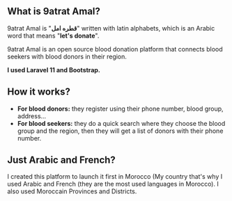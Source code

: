 ## What is 9atrat Amal?
9atrat Amal is "**قطره امل**" written with latin alphabets, which is an Arabic word that means "**let's donate**".

9atrat Amal is an open source blood donation platform that connects blood seekers with blood donors in their region.

**I used Laravel 11 and Bootstrap.**

## How it works?
- **For blood donors:** they register using their phone number, blood group, address...
- **For blood seekers:** they do a quick search where they choose the blood group and the region, then they will get a list of donors with their phone number.

## Just Arabic and French?
I created this platform to launch it first in Morocco (My country that's why I used Arabic and French (they are the most used languages in Morocco).
I also used Moroccain Provinces and Districts.
